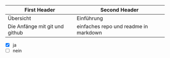| First Header                   | Second Header                         |
| ------------------------------ | ------------------------------------- |
| Übersicht                      | Einführung                            |
| Die Anfänge mit git und github | einfaches repo und readme in markdown |

- [x] ja
- [ ] nein

